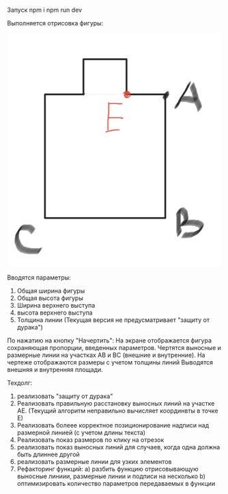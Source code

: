 Запуск
npm i
npm run dev

Выполняется отрисовка фигуры:

![Иллюстрация к проекту](https://github.com/PervukhinAndrey/canvas_1/blob/main/public/1.png)
 

Вводятся параметры:
1) Общая ширина фигуры
2) Общая высота фигуры
3) Ширина верхнего выступа
4) высота верхнего выступа
5) Толщина линии
(Текущая версия не предусматривает "защиту от дурака")

По нажатию на кнопку "Начертить":
На экране отображается фигура сохраняющая пропорции, введенных параметров.
Чертятся выносные и размерные линии на участках AB и ВС (внешние и внутренние).
На чертеже отображаются размеры с учетом толщины линий
Выводятся внешняя и внутренняя площади.

Техдолг:
1) реализовать "защиту от дурака"
2) Реализовать правильную расстановку выносных линий на участке АЕ. (Текущий алгоритм неправильно вычисляет координвты в точке Е)
3) Реализовать болеее корректное позиционирование надписи над размерной линией (с учетом длины текста)
4) Реализовать показ размеров по клику на отрезок
5) реализовать показ выносных линий для случаев, когда одна должна быть длиннее другой
6) реализовать размерные линии для узких элементов
8) Рефакторинг функций:
   а) разбить функцию отрисовывающую выносные линиии, размерные линии и подписи на несколько
   b) оптимизировать количество параметров передаваемых в функции



   
